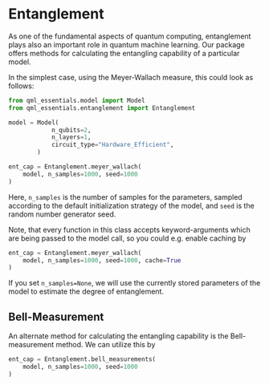 # Entanglement

As one of the fundamental aspects of quantum computing, entanglement plays also an important role in quantum machine learning.
Our package offers methods for calculating the entangling capability of a particular model.

In the simplest case, using the Meyer-Wallach measure, this could look as follows:
```python
from qml_essentials.model import Model
from qml_essentials.entanglement import Entanglement

model = Model(
            n_qubits=2,
            n_layers=1,
            circuit_type="Hardware_Efficient",
        )

ent_cap = Entanglement.meyer_wallach(
    model, n_samples=1000, seed=1000
)
```

Here, `n_samples` is the number of samples for the parameters, sampled according to the default initialization strategy of the model, and `seed` is the random number generator seed.

Note, that every function in this class accepts keyword-arguments which are being passed to the model call, so you could e.g. enable caching by

```python
ent_cap = Entanglement.meyer_wallach(
    model, n_samples=1000, seed=1000, cache=True
)
```

If you set `n_samples=None`, we will use the currently stored parameters of the model to estimate the degree of entanglement.

## Bell-Measurement

An alternate method for calculating the entangling capability is the Bell-measurement method.
We can utilize this by

```python
ent_cap = Entanglement.bell_measurements(
    model, n_samples=1000, seed=1000
)
```